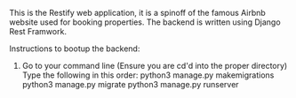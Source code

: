 This is the Restify web application, it is a spinoff of the famous Airbnb website used for booking properties. 
The backend is written using Django Rest Framwork.

Instructions to bootup the backend:

1. Go to your command line (Ensure you are cd'd into the proper directory)
   Type the following in this order:
   python3 manage.py makemigrations
   python3 manage.py migrate
   python3 manage.py runserver
